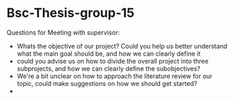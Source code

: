 # Bsc-Thesis-group-15
Questions for Meeting with supervisor:
- Whats the objective of our project?
  Could you help us better understand what the main goal should be, and how we can clearly define it
- could you advise us on how to divide the overall project into three subprojects, and how we can clearly define the subobjectives?
- We're a bit unclear on how to approach the literature review for our topic, could make suggestions on how we should get started?
- 

